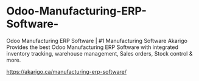 # Odoo-Manufacturing-ERP-Software-
Odoo Manufacturing ERP Software | #1 Manufacturing Software
Akarigo Provides the best Odoo Manufacturing ERP Software with integrated inventory tracking, warehouse management, Sales orders, Stock control &amp; more.

https://akarigo.ca/manufacturing-erp-software/
